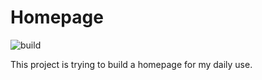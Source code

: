 # Homepage

![build](https://github.com/ben181231/homepage/workflows/build/badge.svg)

This project is trying to build a homepage for my daily use.

